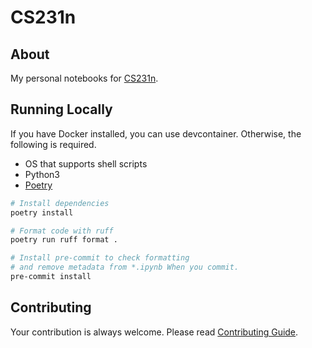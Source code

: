 # CS231n

## About

My personal notebooks for [CS231n](https://cs231n.stanford.edu/).

## Running Locally

If you have Docker installed, you can use devcontainer. Otherwise, the following is required.  

- OS that supports shell scripts
- Python3
- [Poetry](https://python-poetry.org/)

```sh
# Install dependencies
poetry install

# Format code with ruff
poetry run ruff format .

# Install pre-commit to check formatting
# and remove metadata from *.ipynb When you commit.
pre-commit install
```
## Contributing

Your contribution is always welcome. Please read [Contributing Guide](https://github.com/rmuraix/.github/blob/main/.github/CONTRIBUTING.md).
